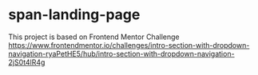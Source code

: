 # span-landing-page
This project is based on Frontend Mentor Challenge https://www.frontendmentor.io/challenges/intro-section-with-dropdown-navigation-ryaPetHE5/hub/intro-section-with-dropdown-navigation-2jS0t4lR4g
